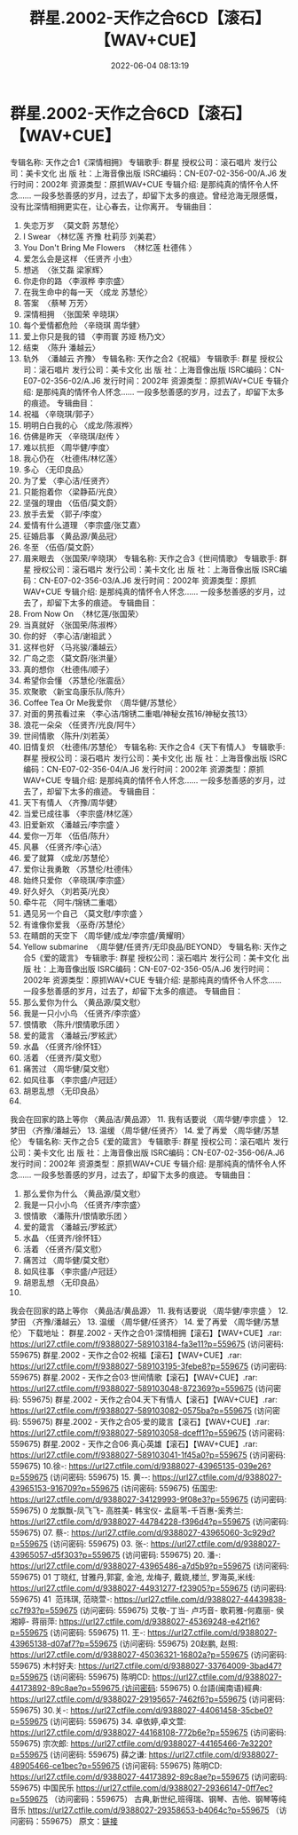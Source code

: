 ﻿---
title: 群星.2002-天作之合6CD【滚石】【WAV+CUE】
date: 2022-06-04 08:13:19
categories: 合集系列
tags: 华语中文
---
# 群星.2002-天作之合6CD【滚石】【WAV+CUE】

专辑名称: 天作之合1《深情相拥》
专辑歌手: 群星
授权公司：滚石唱片
发行公司：美卡文化
出 版 社：上海音像出版
ISRC编码：CN-E07-02-356-00/A.J6
发行时间：2002年
资源类型：原抓WAV+CUE
专辑介绍:
是那纯真的情怀令人怀念……
一段多愁善感的岁月，过去了，却留下太多的痕迹。曾经沧海无限感慨，没有比深情相拥更实在，让心春去，让你离开。
专辑曲目：
01. 失恋万岁  〈莫文蔚
苏慧伦〉
02. I Swear
〈林忆莲 齐豫 杜莉莎 刘美君〉
03. You Don't Bring Me
Flowers  〈林忆莲 杜德伟 〉
04. 爱怎么会是这样
〈任贤齐 小虫〉
05. 想逃  〈张艾磊
梁家辉〉
06. 你走你的路
〈李淑桦 李宗盛〉
07. 在我生命中的每一天
〈成龙 苏慧伦〉
08. 答案  〈蔡琴
万芳〉
09. 深情相拥  〈张国荣
辛晓琪〉
10. 每个爱情都危险
〈辛晓琪 周华健〉
11. 爱上你只是我的错
〈李雨寰 苏娅 杨乃文〉
12. 结束  〈陈升
潘越云〉
13. 轨外  〈潘越云
齐豫〉
专辑名称: 天作之合2《祝福》
专辑歌手: 群星
授权公司：滚石唱片
发行公司：美卡文化
出 版 社：上海音像出版
ISRC编码：CN-E07-02-356-02/A.J6
发行时间：2002年
资源类型：原抓WAV+CUE
专辑介绍:
是那纯真的情怀令人怀念……
一段多愁善感的岁月，过去了，却留下太多的痕迹。
专辑曲目：
01. 祝福
〈辛晓琪/郭子〉
02. 明明白白我的心
〈成龙/陈淑桦〉
03. 仿佛是昨天
〈辛晓琪/赵传 〉
04. 难以抗拒
〈周华健/李度〉
05. 我心仍在
〈杜德伟/林忆莲〉
06. 多心
〈无印良品〉
07. 为了爱
〈李心洁/任贤齐〉
08. 只能抱着你
〈梁静茹/光良〉
09. 坚强的理由 〈伍佰/莫文蔚〉
10. 放手去爱
〈郭子/李度〉
11. 爱情有什么道理
〈李宗盛/张艾嘉〉
12. 征婚启事
〈黄品源/黄品冠〉
13. 冬至
〈伍佰/莫文蔚〉
14. 眉来眼去
〈张国荣/辛晓琪〉
专辑名称: 天作之合3《世间情歌》
专辑歌手: 群星
授权公司：滚石唱片
发行公司：美卡文化
出 版 社：上海音像出版
ISRC编码：CN-E07-02-356-03/A.J6
发行时间：2002年
资源类型：原抓WAV+CUE
专辑介绍:
是那纯真的情怀令人怀念……
一段多愁善感的岁月，过去了，却留下太多的痕迹。
专辑曲目：
01. From Now
On  〈林忆莲/张国荣〉
02. 当真就好
〈张国荣/陈淑桦〉
03. 你的好
〈李心洁/谢祖武 〉
04. 这样也好
〈马兆骏/潘越云〉
05. 广岛之恋
〈莫文蔚/张洪量〉
06. 真的想你
〈杜德伟/顺子〉
07. 希望你会懂
〈苏慧伦/张震岳〉
08. 欢聚歌
〈新宝岛康乐队/陈升〉
09. Coffee Tea Or
Me我爱你  〈周华健/苏慧伦〉
10. 对面的男孩看过来
〈李心洁/锦锈二重唱/神秘女孩16/神秘女孩13〉
11. 浪花一朵朵
〈任贤齐/光良/阿牛〉
12. 世间情歌
〈陈升/刘若英〉
13. 旧情复炽
〈杜德伟/苏慧伦〉
专辑名称: 天作之合4《天下有情人》
专辑歌手: 群星
授权公司：滚石唱片
发行公司：美卡文化
出 版 社：上海音像出版
ISRC编码：CN-E07-02-356-04/A.J6
发行时间：2002年
资源类型：原抓WAV+CUE
专辑介绍:
是那纯真的情怀令人怀念……
一段多愁善感的岁月，过去了，却留下太多的痕迹。
专辑曲目：
01. 天下有情人
〈齐豫/周华健〉
02. 当爱已成往事
〈李宗盛/林忆莲〉
03. 旧爱新欢
〈潘越云/李宗盛 〉
04. 爱你一万年
〈伍佰/陈升〉
05. 风暴
〈任贤齐/李心洁〉
06. 爱了就算
〈成龙/苏慧伦〉
07. 爱你让我勇敢
〈苏慧伦/杜德伟〉
08. 始终只爱你
〈辛晓琪/李宗盛〉
09. 好久好久
〈刘若英/光良〉
10. 牵牛花
〈阿牛/锦锈二重唱〉
11. 遇见另一个自己
〈莫文慰/李宗盛 〉
12. 有谁像你爱我
〈巫奇/苏慧伦〉
13. 在睛朗的天空下
〈周华健/成龙/李宗盛/黄耀明〉
14. Yellow
submarine  〈周华健/任贤齐/无印良品/BEYOND〉
专辑名称: 天作之合5《爱的箴言》
专辑歌手: 群星
授权公司：滚石唱片
发行公司：美卡文化
出 版 社：上海音像出版
ISRC编码：CN-E07-02-356-05/A.J6
发行时间：2002年
资源类型：原抓WAV+CUE
专辑介绍:
是那纯真的情怀令人怀念……
一段多愁善感的岁月，过去了，却留下太多的痕迹。
专辑曲目：
01. 那么爱你为什么
〈黄品源/莫文慰〉
02. 我是一只小小鸟
〈任贤齐/李宗盛〉
03. 恨情歌
〈陈升/恨情歌乐团 〉
04. 爱的箴言
〈潘越云/罗絃武〉
05. 水晶
〈任贤齐/徐怀钰〉
06. 活着
〈任贤齐/莫文慰〉
07. 痛苦过
〈周华健/莫文慰〉
08. 如风往事
〈李宗盛/卢冠廷〉
09. 胡恩乱想
〈无印良品〉
10.
我会在回家的路上等你
〈黄品洁/黄品源〉
11. 我有话要说
〈周华健/李宗盛 〉
12. 梦田
〈齐豫/潘越云〉
13. 温缓
〈周华健/任贤齐〉
14. 爱了再爱
〈周华健/苏慧伦〉
专辑名称: 天作之合5《爱的箴言》
专辑歌手: 群星
授权公司：滚石唱片
发行公司：美卡文化
出 版 社：上海音像出版
ISRC编码：CN-E07-02-356-06/A.J6
发行时间：2002年
资源类型：原抓WAV+CUE
专辑介绍:
是那纯真的情怀令人怀念……
一段多愁善感的岁月，过去了，却留下太多的痕迹。
专辑曲目：
01. 那么爱你为什么
〈黄品源/莫文慰〉
02. 我是一只小小鸟
〈任贤齐/李宗盛〉
03. 恨情歌
〈潘陈升/恨情歌乐团 〉
04. 爱的箴言
〈潘越云/罗絃武〉
05. 水晶
〈任贤齐/徐怀钰〉
06. 活着
〈任贤齐/莫文慰〉
07. 痛苦过
〈周华健/莫文慰〉
08. 如风往事
〈李宗盛/卢冠廷〉
09. 胡恩乱想
〈无印良品〉
10.
我会在回家的路上等你
〈黄品洁/黄品源〉
11. 我有话要说
〈周华健/李宗盛 〉
12. 梦田
〈齐豫/潘越云〉
13. 温缓
〈周华健/任贤齐〉
14. 爱了再爱
〈周华健/苏慧伦〉
下载地址：
群星.2002 - 天作之合01·深情相拥【滚石】【WAV+CUE】.rar:
https://url27.ctfile.com/f/9388027-589103184-fa3e11?p=559675
(访问密码: 559675)
群星.2002 - 天作之合02·祝福【滚石】【WAV+CUE】.rar: https://url27.ctfile.com/f/9388027-589103195-3febe8?p=559675
(访问密码: 559675)
群星.2002 - 天作之合03·世间情歌【滚石】【WAV+CUE】.rar: https://url27.ctfile.com/f/9388027-589103048-872369?p=559675
(访问密码: 559675)
群星.2002 - 天作之合04.天下有情人【滚石】【WAV+CUE】.rar: https://url27.ctfile.com/f/9388027-589103082-0575ba?p=559675
(访问密码: 559675)
群星.2002 - 天作之合05·爱的箴言【滚石】【WAV+CUE】.rar: https://url27.ctfile.com/f/9388027-589103058-dceff1?p=559675
(访问密码: 559675)
群星.2002 - 天作之合06·真心英雄【滚石】【WAV+CUE】.rar: https://url27.ctfile.com/f/9388027-589103041-1f45a0?p=559675
(访问密码: 559675)
10.徐-: https://url27.ctfile.com/d/9388027-43965135-039e26?p=559675
(访问密码: 559675)
15. 黄--: https://url27.ctfile.com/d/9388027-43965153-916709?p=559675
(访问密码: 559675)
伍国忠: https://url27.ctfile.com/d/9388027-34129993-9f08e3?p=559675
(访问密码: 559675)
0 龙飘飘-凤飞飞- 高胜美- 韩宝仪-
孟庭苇-千百惠-奚秀兰: https://url27.ctfile.com/d/9388027-44784228-f396d4?p=559675
(访问密码: 559675)
07. 蔡-: https://url27.ctfile.com/d/9388027-43965060-3c929d?p=559675
(访问密码: 559675)
03. 张-: https://url27.ctfile.com/d/9388027-43965057-d5f303?p=559675
(访问密码: 559675)
20. 潘-: https://url27.ctfile.com/d/9388027-43965486-a7d5b9?p=559675
(访问密码: 559675)
01 丁晓红, 甘雅丹,郭宴, 金池, 龙梅子, 戴娆,楼兰, 罗海英,米线: https://url27.ctfile.com/d/9388027-44931277-f23905?p=559675
(访问密码: 559675)
41  范玮琪, 范晓萱-: https://url27.ctfile.com/d/9388027-44439838-cc7f93?p=559675
(访问密码: 559675)
艾敬-丁当- 卢巧音- 歌莉雅-何嘉丽- 侯湘婷- 蒋丽萍: https://url27.ctfile.com/d/9388027-45369248-e42f16?p=559675
(访问密码: 559675)
11. 王-: https://url27.ctfile.com/d/9388027-43965138-d07af7?p=559675
(访问密码: 559675)
20赵鹏, 赵照: https://url27.ctfile.com/d/9388027-45036321-16802a?p=559675
(访问密码: 559675)
木村好夫: https://url27.ctfile.com/d/9388027-33764009-3bad47?p=559675
(访问密码: 559675)
陈明CD: https://url27.ctfile.com/d/9388027-44173892-89c8ae?p=559675 (访问密码:
559675)
0.台語(闽南语)經典: https://url27.ctfile.com/d/9388027-29195657-7462f6?p=559675
(访问密码: 559675)
30.关-: https://url27.ctfile.com/d/9388027-44061458-35cbe0?p=559675
(访问密码: 559675)
34. 卓依婷,卓文萱: https://url27.ctfile.com/d/9388027-44168108-772b6e?p=559675
(访问密码: 559675)
宗次郎: https://url27.ctfile.com/d/9388027-44165466-7e3220?p=559675
(访问密码: 559675)
薛之谦: https://url27.ctfile.com/d/9388027-48905466-ce1bec?p=559675
(访问密码: 559675)
陈明CD: https://url27.ctfile.com/d/9388027-44173892-89c8ae?p=559675
(访问密码: 559675)
中国民乐
https://url27.ctfile.com/d/9388027-29366147-0ff7ec?p=559675
（访问密码：559675）
古典,新世纪,班得瑞、钢琴、吉他、钢琴等纯音乐
https://url27.ctfile.com/d/9388027-29358653-b4064c?p=559675
（访问密码：559675）
原文：[链接](https://blog.sina.com.cn/s/blog_1647c7e7601030xmk.html)